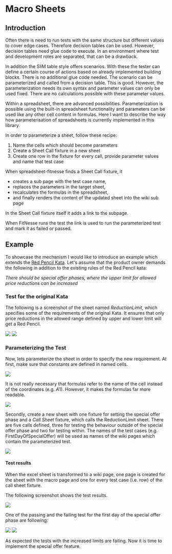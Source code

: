 # Macro Sheets

## Introduction

Often there is need to run tests with the same structure but different values to cover edge cases. Therefore decision tables can be used. However, decision tables need glue code to execute. In an environment where test and development roles are separated, that can be a drawback. 

In addition the SliM table style offers scenarios. With these the tester can define a certain course of actions based on already implemented building blocks. There is no additional glue code needed. The scenario can be parameterized and called from a decision table. This is good. However, the parameterization needs its own syntax and parameter values can only be used fixed. There are no calculations possible with these parameter values.

Within a spreadsheet, there are advanced possibilities. Parameterization is possible using the built-in spreadsheet functionality and parameters can be used like any other cell content in formulas. Here I want to describe the way how parameterisation of spreadsheets is currently implemented in this library.

In order to parameterize a sheet, follow these recipe:

1. Name the cells which should become parameters
2. Create a Sheet Call fixture in a new sheet 
3. Create one row in the fixture for every call, provide parameter values and name that test case

When spreadsheet-fitnesse finds a Sheet Call fixture, it 
* creates a sub page with the test case name, 
* replaces the parameters in the target sheet, 
* recalculates the formulas in the spreadsheet,
* and finally renders the content of the updated sheet into the wiki sub page

In the Sheet Call fixture itself it adds a link to the subpage.

When FitNesse runs the test the link is used to run the parameterized test and mark it as failed or passed.

## Example

To showcase the mechanism I would like to introduce an example which extends the [Red Pencil Kata](http://stefanroock.wordpress.com/2011/03/04/red-pencil-code-kata/). Let's assume that the product owner demands the following in addition to the existing rules of the Red Pencil kata:

*There should be special offer phases, where the upper limit for allowed price reductions can be increased*


###  Test for the original Kata

The following is a screenshot of the sheet named *ReductionLimit*, which specifies some of the requirements of the original Kata. It ensures that only price reductions in the allowed range defined by upper and lower limit will get a Red Pencil. 

![](fixLimit-1.png)
![](fixLimit-2.png)

### Parameterizing the Test

Now, lets parameterize the sheet in order to specify the new requirement. At first, make sure that constants are defined in named cells.

![](parameterized_named_cells.png)

It is not really necessary that formulas refer to the name of the cell instead of the coordinates (e.g. $A$1). However, it makes the formulas far more readable.

![](parameterized_usage_named_cells.png)

Secondly, create a new sheet with one fixture for setting the special offer phase and a *Call Sheet* fixture, which calls the ReductionLimit sheet. There are five calls defined, three for testing the behaviour outside of the special offer phase and two for testing within. The names of the test cases (e.g. FirstDayOfSpecialOffer) will be used as names of the wiki pages which contain the parameterized test.

![](parameterized_call_sheet_fixture.png)

#### Test results

When the excel sheet is transformed to a wiki page, one page is created for the sheet with the macro page and one for every test case (i.e. row) of the call sheet fixture.

The following screenshot shows the test results.

![](results_call_sheet.png)

One of the passing and the failing test for the first day of the special offer phase are following:

![](results_parameterized_passed.png)
![](results_parameterized_failed.png)

As expected the tests with the increased limits are failing. Now it is time to implement the special offer feature.